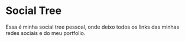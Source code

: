 # Social Tree

Essa é minha social tree pessoal, onde deixo todos os links das minhas redes sociais e do meu portfolio.
